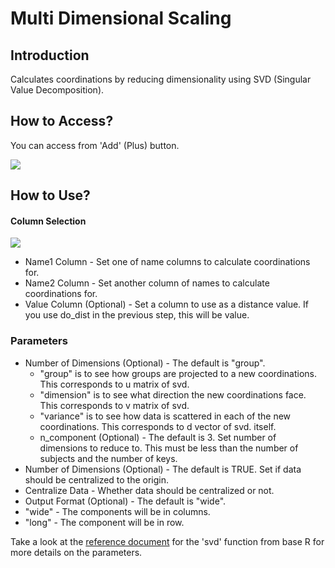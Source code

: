 # Multi Dimensional Scaling

## Introduction

Calculates coordinations by reducing dimensionality using SVD (Singular Value Decomposition).

## How to Access?

You can access from 'Add' (Plus) button.

![](images/mds_add.png)

## How to Use?

#### Column Selection

![](images/mds_dialog.png)

* Name1 Column - Set one of name columns to calculate coordinations for.
* Name2 Column - Set another column of names to calculate coordinations for.
* Value Column (Optional) - Set a column to use as a distance value. If you use do_dist in the previous step, this will be value.

### Parameters

* Number of Dimensions (Optional) - The default is "group".
  * "group" is to see how groups are projected to a new coordinations. This corresponds to u matrix of svd.
  * "dimension" is to see what direction the new coordinations face. This corresponds to v matrix of svd.
  * "variance" is to see how data is scattered in each of the new coordinations. This corresponds to d vector of svd. itself.
  * n_component (Optional) - The default is 3. Set number of dimensions to reduce to. This must be less than the number of subjects and the number of keys.
* Number of Dimensions (Optional) - The default is TRUE. Set if data should be centralized to the origin.
* Centralize Data - Whether data should be centralized or not.
* Output Format (Optional) - The default is "wide".
 * "wide" - The components will be in columns.
 * "long" - The component will be in row.

Take a look at the [reference document](https://stat.ethz.ch/R-manual/R-devel/library/base/html/svd.html) for the 'svd' function from base R for more details on the parameters.
